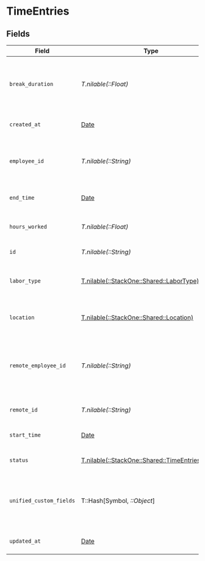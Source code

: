 # TimeEntries


## Fields

| Field                                                                                        | Type                                                                                         | Required                                                                                     | Description                                                                                  | Example                                                                                      |
| -------------------------------------------------------------------------------------------- | -------------------------------------------------------------------------------------------- | -------------------------------------------------------------------------------------------- | -------------------------------------------------------------------------------------------- | -------------------------------------------------------------------------------------------- |
| `break_duration`                                                                             | *T.nilable(::Float)*                                                                         | :heavy_minus_sign:                                                                           | The duration of the break taken during time entry in hours                                   | 0.5                                                                                          |
| `created_at`                                                                                 | [Date](https://ruby-doc.org/stdlib-2.6.1/libdoc/date/rdoc/Date.html)                         | :heavy_minus_sign:                                                                           | The created_at date                                                                          | 2023-02-23T00:00:00.000Z                                                                     |
| `employee_id`                                                                                | *T.nilable(::String)*                                                                        | :heavy_minus_sign:                                                                           | The employee ID associated with this time entry                                              | 1687-3                                                                                       |
| `end_time`                                                                                   | [Date](https://ruby-doc.org/stdlib-2.6.1/libdoc/date/rdoc/Date.html)                         | :heavy_minus_sign:                                                                           | The end time of the time entry                                                               | 2021-01-01T01:01:01.000Z                                                                     |
| `hours_worked`                                                                               | *T.nilable(::Float)*                                                                         | :heavy_minus_sign:                                                                           | The hours worked in the time entry                                                           | 8                                                                                            |
| `id`                                                                                         | *T.nilable(::String)*                                                                        | :heavy_minus_sign:                                                                           | Unique identifier                                                                            | 8187e5da-dc77-475e-9949-af0f1fa4e4e3                                                         |
| `labor_type`                                                                                 | [T.nilable(::StackOne::Shared::LaborType)](../../models/shared/labortype.md)                 | :heavy_minus_sign:                                                                           | The labor type associated with this time entry                                               |                                                                                              |
| `location`                                                                                   | [T.nilable(::StackOne::Shared::Location)](../../models/shared/location.md)                   | :heavy_minus_sign:                                                                           | The location of the time entry                                                               |                                                                                              |
| `remote_employee_id`                                                                         | *T.nilable(::String)*                                                                        | :heavy_minus_sign:                                                                           | Provider's unique identifier of the employee associated with this time entry                 | e3cb75bf-aa84-466e-a6c1-b8322b257a48                                                         |
| `remote_id`                                                                                  | *T.nilable(::String)*                                                                        | :heavy_minus_sign:                                                                           | Provider's unique identifier                                                                 | 8187e5da-dc77-475e-9949-af0f1fa4e4e3                                                         |
| `start_time`                                                                                 | [Date](https://ruby-doc.org/stdlib-2.6.1/libdoc/date/rdoc/Date.html)                         | :heavy_minus_sign:                                                                           | The start time of the time entry                                                             | 2021-01-01T01:01:01.000Z                                                                     |
| `status`                                                                                     | [T.nilable(::StackOne::Shared::TimeEntriesStatus)](../../models/shared/timeentriesstatus.md) | :heavy_minus_sign:                                                                           | The status of the time entry                                                                 |                                                                                              |
| `unified_custom_fields`                                                                      | T::Hash[Symbol, *::Object*]                                                                  | :heavy_minus_sign:                                                                           | Custom Unified Fields configured in your StackOne project                                    | {<br/>"my_project_custom_field_1": "REF-1236",<br/>"my_project_custom_field_2": "some other value"<br/>} |
| `updated_at`                                                                                 | [Date](https://ruby-doc.org/stdlib-2.6.1/libdoc/date/rdoc/Date.html)                         | :heavy_minus_sign:                                                                           | The updated_at date                                                                          | 2024-02-23T00:00:00.000Z                                                                     |